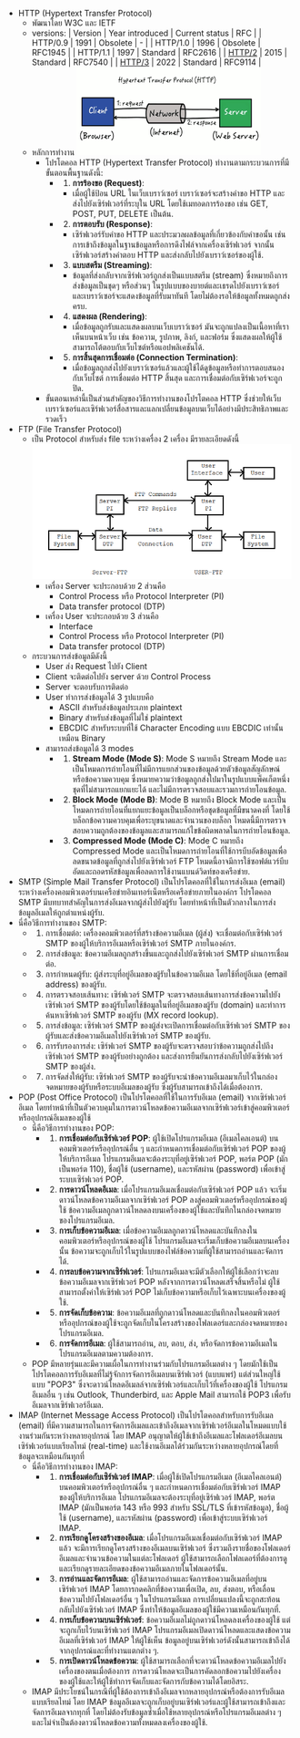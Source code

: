 - HTTP (Hypertext Transfer Protocol)
	- พัฒนาโดย W3C และ IETF
	- versions:
	  | Version | Year introduced | Current status | RFC |
	  | HTTP/0.9 | 1991 | Obsolete | - |
	  | HTTP/1.0 | 1996 | Obsolete | RFC1945 |
	  | HTTP/1.1 | 1997 | Standard | RFC2616 |
	  | [HTTP/2](https://en.wikipedia.org/wiki/HTTP/2) | 2015 | Standard | RFC7540 |
	  | [HTTP/3](https://en.wikipedia.org/wiki/HTTP/3) | 2022 | Standard | RFC9114 |
	- หลักการทำงาน
	  ![download.png](../assets/download_1704576754666_0.png)
		- โปรโตคอล HTTP (Hypertext Transfer Protocol) ทำงานตามกระบวนการที่มีขั้นตอนพื้นฐานดังนี้:
			- 1. **การร้องขอ (Request)**:
				- เมื่อผู้ใช้ป้อน URL ในเว็บเบราว์เซอร์ เบราว์เซอร์จะสร้างคำขอ HTTP และส่งไปยังเซิร์ฟเวอร์ที่ระบุใน URL โดยใช้เมทอดการร้องขอ เช่น GET, POST, PUT, DELETE เป็นต้น.
			- 2. **การตอบรับ (Response)**:
				- เซิร์ฟเวอร์รับคำขอ HTTP และประมวลผลข้อมูลที่เกี่ยวข้องกับคำขอนั้น เช่น การเข้าถึงข้อมูลในฐานข้อมูลหรือการดึงไฟล์จากเครื่องเซิร์ฟเวอร์ จากนั้น เซิร์ฟเวอร์สร้างคำตอบ HTTP และส่งกลับไปยังเบราว์เซอร์ของผู้ใช้.
			- 3. **แบบสตรีม (Streaming)**:
				- ข้อมูลที่ส่งกลับจากเซิร์ฟเวอร์ถูกส่งเป็นแบบสตรีม (stream) ซึ่งหมายถึงการส่งข้อมูลเป็นชุดๆ หรือส่วนๆ ในรูปแบบของบายต์และเธรดไปยังเบราว์เซอร์ และเบราว์เซอร์จะแสดงข้อมูลที่รับมาทันที โดยไม่ต้องรอให้ข้อมูลทั้งหมดถูกส่งครบ.
			- 4. **แสดงผล (Rendering)**:
				- เมื่อข้อมูลถูกรับและแสดงผลบนเว็บเบราว์เซอร์ มันจะถูกแปลงเป็นเนื้อหาที่เราเห็นบนหน้าเว็บ เช่น ข้อความ, รูปภาพ, ลิงก์, และฟอร์ม ซึ่งแสดงผลให้ผู้ใช้สามารถโต้ตอบกับเว็บไซต์หรือแอปพลิเคชันได้.
			- 5. **การสิ้นสุดการเชื่อมต่อ (Connection Termination)**:
				- เมื่อข้อมูลถูกส่งไปยังเบราว์เซอร์แล้วและผู้ใช้ได้ดูข้อมูลหรือทำการตอบสนองกับเว็บไซต์ การเชื่อมต่อ HTTP สิ้นสุด และการเชื่อมต่อกับเซิร์ฟเวอร์จะถูกปิด.
		- ขั้นตอนเหล่านี้เป็นส่วนสำคัญของวิธีการทำงานของโปรโตคอล HTTP ซึ่งช่วยให้เว็บเบราว์เซอร์และเซิร์ฟเวอร์สื่อสารและแลกเปลี่ยนข้อมูลบนเว็บได้อย่างมีประสิทธิภาพและรวดเร็ว
- FTP (File Transfer Protocol)
	- เป็น Protocol สำหรับส่ง file ระหว่างเครื่อง 2 เครื่อง มีรายละเอียดดังนี้
	  ![FTP_model.png](../assets/FTP_model_1704577754583_0.png)
		- เครื่อง Server จะประกอบด้วย 2 ส่วนคือ
			- Control Process หรือ Protocol Interpreter (PI)
			- Data transfer protocol (DTP)
		- เครื่อง User จะประกอบด้วย 3 ส่วนคือ
			- Interface
			- Control Process หรือ Protocol Interpreter (PI)
			- Data transfer protocol (DTP)
	- กระบวนการส่งข้อมูลมีดังนี้
		- User ส่ง Request ไปยัง Client
		- Client จะติดต่อไปยัง server ด้วย Control Process
		- Server จะตอบรับการติดต่อ
		- User ทำการส่งข้อมูลได้ 3 รูปแบบคือ
			- ASCII สำหรับส่งข้อมูลประเภท plaintext
			- Binary สำหรับส่งข้อมูลที่ไม่ใช่ plaintext
			- EBCDIC สำหรับระบบที่ใช้ Character Encoding แบบ EBCDIC เท่านั้น เหมือน Binary
		- สามารถส่งข้อมูลได้ 3 modes
			- 1. **Stream Mode (Mode S)**: Mode S หมายถึง Stream Mode และเป็นโหมดการถ่ายโอนที่ไม่มีการแยกส่วนของข้อมูลด้วยตัวข้อมูลสัญลักษณ์หรือข้อความควบคุม ซึ่งหมายความว่าข้อมูลถูกส่งไปมาในรูปแบบแพ็คเก็ตหนึ่งชุดที่ไม่สามารถแยกแยะได้ และไม่มีการตรวจสอบและรวมการถ่ายโอนข้อมูล.
			- 2. **Block Mode (Mode B)**: Mode B หมายถึง Block Mode และเป็นโหมดการถ่ายโอนที่แยกแยะข้อมูลเป็นบล็อกหรือชุดข้อมูลที่มีขนาดคงที่ โดยใช้บล็อกข้อความควบคุมเพื่อระบุขนาดและจำนวนของบล็อก โหมดนี้มีการตรวจสอบความถูกต้องของข้อมูลและสามารถแก้ไขข้อผิดพลาดในการถ่ายโอนข้อมูล.
			- 3. **Compressed Mode (Mode C)**: Mode C หมายถึง Compressed Mode และเป็นโหมดการถ่ายโอนที่ใช้การบีบอัดข้อมูลเพื่อลดขนาดข้อมูลที่ถูกส่งไปยังเซิร์ฟเวอร์ FTP โหมดนี้อาจมีการใช้ซอฟต์แวร์บีบอัดและถอดรหัสข้อมูลเพื่อลดการใช้งานแบนด์วิดท์ของเครือข่าย.
- SMTP (Simple Mail Transfer Protocol) เป็นโปรโตคอลที่ใช้ในการส่งอีเมล (email) ระหว่างเครื่องคอมพิวเตอร์บนเครือข่ายอินเทอร์เน็ตหรือเครือข่ายภายในองค์กร โปรโตคอล SMTP มีบทบาทสำคัญในการส่งอีเมลจากผู้ส่งไปยังผู้รับ โดยทำหน้าที่เป็นตัวกลางในการส่งข้อมูลอีเมลให้ถูกตำแหน่งผู้รับ.
- นี่คือวิธีการทำงานของ SMTP:
	- 1) การเชื่อมต่อ: เครื่องคอมพิวเตอร์ที่สร้างข้อความอีเมล (ผู้ส่ง) จะเชื่อมต่อกับเซิร์ฟเวอร์ SMTP ของผู้ให้บริการอีเมลหรือเซิร์ฟเวอร์ SMTP ภายในองค์กร.
	- 2) การส่งข้อมูล: ข้อความอีเมลถูกสร้างขึ้นและถูกส่งไปยังเซิร์ฟเวอร์ SMTP ผ่านการเชื่อมต่อ.
	- 3) การกำหนดผู้รับ: ผู้ส่งระบุที่อยู่อีเมลของผู้รับในข้อความอีเมล โดยใช้ที่อยู่อีเมล (email address) ของผู้รับ.
	- 4) การตรวจสอบเส้นทาง: เซิร์ฟเวอร์ SMTP จะตรวจสอบเส้นทางการส่งข้อความไปยังเซิร์ฟเวอร์ SMTP ของผู้รับโดยใช้ข้อมูลในที่อยู่อีเมลของผู้รับ (domain) และทำการค้นหาเซิร์ฟเวอร์ SMTP ของผู้รับ (MX record lookup).
	- 5) การส่งข้อมูล: เซิร์ฟเวอร์ SMTP ของผู้ส่งจะเปิดการเชื่อมต่อกับเซิร์ฟเวอร์ SMTP ของผู้รับและส่งข้อความอีเมลไปยังเซิร์ฟเวอร์ SMTP ของผู้รับ.
	- 6) การรับรองการส่ง: เซิร์ฟเวอร์ SMTP ของผู้รับจะตรวจสอบว่าข้อความถูกส่งไปถึงเซิร์ฟเวอร์ SMTP ของผู้รับอย่างถูกต้อง และส่งการยืนยันการส่งกลับไปยังเซิร์ฟเวอร์ SMTP ของผู้ส่ง.
	- 7) การจัดส่งให้ผู้รับ: เซิร์ฟเวอร์ SMTP ของผู้รับจะนำข้อความอีเมลมาเก็บไว้ในกล่องจดหมายของผู้รับหรือระบบอีเมลของผู้รับ ซึ่งผู้รับสามารถเข้าถึงได้เมื่อต้องการ.
- POP (Post Office Protocol) เป็นโปรโตคอลที่ใช้ในการรับอีเมล (email) จากเซิร์ฟเวอร์อีเมล โดยทำหน้าที่เป็นตัวควบคุมในการดาวน์โหลดข้อความอีเมลจากเซิร์ฟเวอร์เข้าสู่คอมพิวเตอร์หรืออุปกรณ์อีเมลของผู้ใช้
	- นี่คือวิธีการทำงานของ POP:
		- 1. **การเชื่อมต่อกับเซิร์ฟเวอร์ POP**: ผู้ใช้เปิดโปรแกรมอีเมล (อีเมลไคลเอนต์) บนคอมพิวเตอร์หรืออุปกรณ์อื่น ๆ และกำหนดการเชื่อมต่อกับเซิร์ฟเวอร์ POP ของผู้ให้บริการอีเมล โปรแกรมอีเมลจะต้องระบุที่อยู่เซิร์ฟเวอร์ POP, พอร์ต POP (มักเป็นพอร์ต 110), ชื่อผู้ใช้ (username), และรหัสผ่าน (password) เพื่อเข้าสู่ระบบเซิร์ฟเวอร์ POP.
		- 2. **การดาวน์โหลดอีเมล**: เมื่อโปรแกรมอีเมลเชื่อมต่อกับเซิร์ฟเวอร์ POP แล้ว จะเริ่มดาวน์โหลดข้อความอีเมลจากเซิร์ฟเวอร์ POP ลงสู่คอมพิวเตอร์หรืออุปกรณ์ของผู้ใช้ ข้อความอีเมลถูกดาวน์โหลดลงบนเครื่องของผู้ใช้และบันทึกในกล่องจดหมายของโปรแกรมอีเมล.
		- 3. **การเก็บข้อความอีเมล**: เมื่อข้อความอีเมลถูกดาวน์โหลดและบันทึกลงในคอมพิวเตอร์หรืออุปกรณ์ของผู้ใช้ โปรแกรมอีเมลจะเริ่มเก็บข้อความอีเมลบนเครื่องนั้น ข้อความจะถูกเก็บไว้ในรูปแบบของไฟล์ข้อความที่ผู้ใช้สามารถอ่านและจัดการได้.
		- 4. **การลบข้อความจากเซิร์ฟเวอร์**: โปรแกรมอีเมลจะมีตัวเลือกให้ผู้ใช้เลือกว่าจะลบข้อความอีเมลจากเซิร์ฟเวอร์ POP หลังจากการดาวน์โหลดเสร็จสิ้นหรือไม่ ผู้ใช้สามารถตั้งค่าให้เซิร์ฟเวอร์ POP ไม่เก็บข้อความหรือเก็บไว้เฉพาะบนเครื่องของผู้ใช้.
		- 5. **การจัดเก็บข้อความ**: ข้อความอีเมลที่ถูกดาวน์โหลดและบันทึกลงในคอมพิวเตอร์หรืออุปกรณ์ของผู้ใช้จะถูกจัดเก็บในโครงสร้างของโฟลเดอร์และกล่องจดหมายของโปรแกรมอีเมล.
		- 6. **การจัดการอีเมล**: ผู้ใช้สามารถอ่าน, ลบ, ตอบ, ส่ง, หรือจัดการข้อความอีเมลในโปรแกรมอีเมลตามความต้องการ.
	- POP มีหลายรุ่นและมีความเผื่อในการทำงานร่วมกับโปรแกรมอีเมลต่าง ๆ โดยมักใช้เป็นโปรโตคอลการรับอีเมลที่ไม่รู้จักการจัดการอีเมลบนเซิร์ฟเวอร์ (แบบแพร่) แต่ส่วนใหญ่ใช้แบบ "POP3" ซึ่งจะดาวน์โหลดอีเมลล์จากเซิร์ฟเวอร์และเก็บไว้ที่เครื่องของผู้ใช้ โปรแกรมอีเมลอื่น ๆ เช่น Outlook, Thunderbird, และ Apple Mail สามารถใช้ POP3 เพื่อรับอีเมลจากเซิร์ฟเวอร์อีเมล.
- IMAP (Internet Message Access Protocol) เป็นโปรโตคอลสำหรับการรับอีเมล (email) ที่มีความสามารถในการจัดการอีเมลและเข้าถึงอีเมลจากเซิร์ฟเวอร์อีเมลในโหมดแบบใช้งานร่วมกันระหว่างหลายอุปกรณ์ โดย IMAP อนุญาตให้ผู้ใช้เข้าถึงอีเมลและโฟลเดอร์อีเมลบนเซิร์ฟเวอร์แบบเรียลไทม์ (real-time) และใช้งานอีเมลได้ร่วมกันระหว่างหลายอุปกรณ์โดยที่ข้อมูลจะเหมือนกันทุกที่
	- นี่คือวิธีการทำงานของ IMAP:
		- 1. **การเชื่อมต่อกับเซิร์ฟเวอร์ IMAP**: เมื่อผู้ใช้เปิดโปรแกรมอีเมล (อีเมลไคลเอนต์) บนคอมพิวเตอร์หรืออุปกรณ์อื่น ๆ และกำหนดการเชื่อมต่อกับเซิร์ฟเวอร์ IMAP ของผู้ให้บริการอีเมล โปรแกรมอีเมลจะต้องระบุที่อยู่เซิร์ฟเวอร์ IMAP, พอร์ต IMAP (มักเป็นพอร์ต 143 หรือ 993 สำหรับ SSL/TLS ที่เข้ารหัสข้อมูล), ชื่อผู้ใช้ (username), และรหัสผ่าน (password) เพื่อเข้าสู่ระบบเซิร์ฟเวอร์ IMAP.
		- 2. **การเรียกดูโครงสร้างของอีเมล**: เมื่อโปรแกรมอีเมลเชื่อมต่อกับเซิร์ฟเวอร์ IMAP แล้ว จะมีการเรียกดูโครงสร้างของอีเมลบนเซิร์ฟเวอร์ ซึ่งรวมถึงรายชื่อของโฟลเดอร์อีเมลและจำนวนข้อความในแต่ละโฟลเดอร์ ผู้ใช้สามารถเลือกโฟลเดอร์ที่ต้องการดูและเรียกดูรายละเอียดของข้อความอีเมลภายในโฟลเดอร์นั้น.
		- 3. **การอ่านและจัดการอีเมล**: ผู้ใช้สามารถอ่านและจัดการข้อความอีเมลที่อยู่บนเซิร์ฟเวอร์ IMAP โดยการกดคลิกที่ข้อความเพื่อเปิด, ลบ, ส่งตอบ, หรือเลื่อนข้อความไปยังโฟลเดอร์อื่น ๆ ในโปรแกรมอีเมล การเปลี่ยนแปลงนี้จะถูกสะท้อนกลับไปยังเซิร์ฟเวอร์ IMAP ซึ่งทำให้ข้อมูลอีเมลของผู้ใช้มีความเหมือนกันทุกที่.
		- 4. **การเก็บข้อความบนเซิร์ฟเวอร์**: ข้อความอีเมลไม่ถูกดาวน์โหลดลงเครื่องของผู้ใช้ แต่จะถูกเก็บไว้บนเซิร์ฟเวอร์ IMAP โปรแกรมอีเมลเปิดดาวน์โหลดและแสดงข้อความอีเมลที่เซิร์ฟเวอร์ IMAP ให้ผู้ใช้เห็น ข้อมูลอยู่บนเซิร์ฟเวอร์ดังนั้นสามารถเข้าถึงได้จากอุปกรณ์และที่ทำงานแตกต่าง ๆ.
		- 5. **การเปิดดาวน์โหลดข้อความ**: ผู้ใช้สามารถเลือกที่จะดาวน์โหลดข้อความอีเมลไปยังเครื่องของตนเมื่อต้องการ การดาวน์โหลดจะเป็นการคัดลอกข้อความไปยังเครื่องของผู้ใช้และให้ผู้ใช้ทำการจัดเก็บและจัดการกับข้อความได้โดยอิสระ.
	- IMAP มีประโยชน์ในกรณีที่ผู้ใช้ต้องการเข้าถึงอีเมลจากหลายอุปกรณ์หรือต้องการรับอีเมลแบบเรียลไทม์ โดย IMAP ข้อมูลอีเมลจะถูกเก็บอยู่บนเซิร์ฟเวอร์และผู้ใช้สามารถเข้าถึงและจัดการอีเมลจากทุกที่ โดยไม่ต้องรับข้อมูลซ้ำเมื่อใช้หลายอุปกรณ์หรือโปรแกรมอีเมลต่าง ๆ และไม่จำเป็นต้องดาวน์โหลดข้อความทั้งหมดลงเครื่องของผู้ใช้.